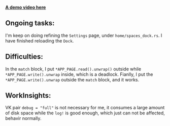[**A demo video here**](https://github.com/Demolemon11/Demolemon11.github.io/blob/hotfix/statics/2024-10-21_20-15-44.webm)

## Ongoing tasks:
I'm keep on doing refining the `Settings` page, under `home/spaces_dock.rs`.
I have finished reloading the `Dock`.
## Difficulties:
In the `match` block, I put `*APP_PAGE.read().unwrap()` outside while `*APP_PAGE.write().unwrap` inside, which is a deadlock.
Fianlly, I put the `*APP_PAGE.write().unwrap` outside the `match` block, and it works.



## WorkInsights:
VK pair `debug = "full"` is not necessary for me,
it consumes a large amount of disk space while the `log!` is good enough, which just can not be affected, behavir normally.
